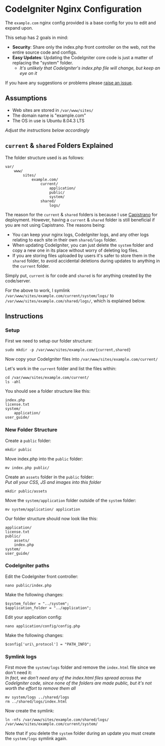 # CodeIgniter Nginx Configuration #
The `example.com` nginx config provided is a base config for you to edit and expand upon.

This setup has 2 goals in mind:

* **Security**: Share only the index.php front controller on the web, not the entire source code and configs.  
* **Easy Updates**: Updating the CodeIgniter core code is just a matter of replacing the "system" folder.
    * _It's unlikely that CodeIgniter's index.php file will change, but keep an eye on it_

If you have any suggestions or problems please [raise an issue](https://github.com/chrisgaunt/codeigniter-nginx/issues).

## Assumptions ##

* Web sites are stored in `/var/www/sites/`
* The domain name is "example.com"
* The OS in use is Ubuntu 8.04.3 LTS

_Adjust the instructions below accordingly_

## `current` & `shared` Folders Explained ##
The folder structure used is as follows:

	var/
		www/
			sites/
				example.com/
					current/
						application/
						public/
						system/
					shared/
						logs/

The reason for the `current` & `shared` folders is because I use [Capistrano](http://www.capify.org) for deployment. However, having a `current` & `shared` folder is still beneficial if you are not using Capistrano. The reasons being:

* You can keep your nginx logs, CodeIgniter logs, and any other logs relating to each site in their own `shared/logs` folder.
* When updating CodeIgniter, you can just delete the `system` folder and copy a new one in its place without worry of deleting log files.
* If you are storing files uploaded by users it's safer to store them in the `shared` folder, to avoid accidental deletions during updates to anything in the `current` folder.

Simply put, `current` is for code and `shared` is for anything created by the code/server.

For the above to work, I symlink `/var/www/sites/example.com/current/system/logs/` to `/var/www/sites/example.com/shared/logs/`, which is explained below.

## Instructions ##
### Setup ###
First we need to setup our folder structure:

	sudo mkdir -p /var/www/sites/example.com/{current,shared}

Now copy your CodeIgniter files into `/var/www/sites/example.com/current/`

Let's work in the `current` folder and list the files within:

	cd /var/www/sites/example.com/current/
	ls -ahl

You should see a folder structure like this:

	index.php
	license.txt
	system/
		application/
	user_guide/

### New Folder Structure ###
Create a `public` folder:

	mkdir public

Move index.php into the `public` folder:

	mv index.php public/

Create an `assets` folder in the `public` folder:  
_Put all your CSS, JS and images into this folder_

	mkdir public/assets

Move the `system/application` folder outside of the `system` folder:

	mv system/application/ application

Our folder structure should now look like this:

	application/
	license.txt
	public/
		assets/
		index.php
	system/
	user_guide/

### CodeIgniter paths ###
Edit the CodeIgniter front controller:

	nano public/index.php

Make the following changes:

	$system_folder = "../system";
	$application_folder = "../application";

Edit your application config:

	nano application/config/config.php

Make the following changes:

	$config['uri\_protocol'] = "PATH_INFO";

### Symlink logs ###
First move the `system/logs` folder and remove the `index.html` file since we don't need it:  
_In fact, we don't need any of the index.html files spread across the CodeIgniter code, since none of the folders are made public, but it's not worth the effort to remove them all_

	mv system/logs ../shared/logs
	rm ../shared/logs/index.html

Now create the symlink:

	ln -nfs /var/www/sites/example.com/shared/logs/ /var/www/sites/example.com/current/system/

Note that if you delete the `system` folder during an update you must create the `system/logs` symlink again.